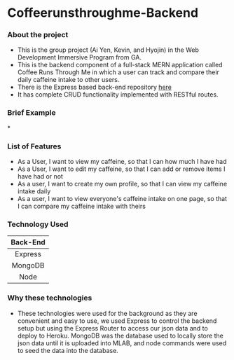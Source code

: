 # Coffeerunsthroughme-Backend

### About the project

* This is the group project (Ai Yen, Kevin, and Hyojin) in the Web Development Immersive Program from GA.
* This is the backend component of a full-stack MERN application called Coffee Runs Through Me in which a user can track and compare their daily caffeine intake to other users.
* There is the Express based back-end repository [here](https://github.com/hyojinsarchet/coffeerunsthroughme-frontend)
* It has complete CRUD functionality implemented with RESTful routes.

### Brief Example

\*

### List of Features

* As a User, I want to view my caffeine, so that I can how much I have had
* As a User, I want to edit my caffeine, so that I can add or remove items I have had or not
* As a user, I want to create my own profile, so that I can view my caffeine intake daily
* As a user, I want to view everyone's caffeine intake on one page, so that I can compare my caffeine intake with theirs

### Technology Used

| Back-End |
| :------: |
| Express  |
| MongoDB  |
|   Node   |

### Why these technologies

* These technologies were used for the background as they are convenient and easy to use, we used Express to control the backend setup but using the Express Router to access our json data and to deploy to Heroku. MongoDB was the database used to locally store the json data until it is uploaded into MLAB, and node commands were used to seed the data into the database.
